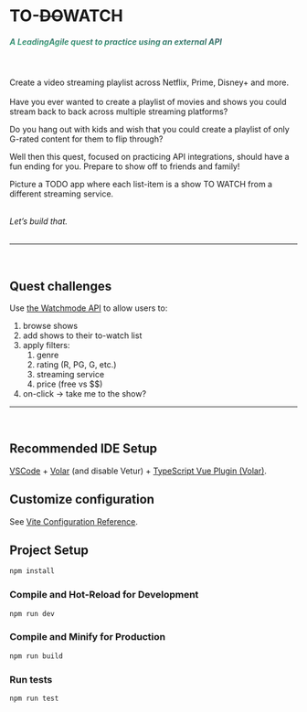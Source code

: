 # TO-~~DO~~WATCH

##### <span style="background-color: #f3ec78; background-image: linear-gradient(1deg, #41B883, #34495E); background-size: 100%; -webkit-background-clip: text; -moz-background-clip: text; -webkit-text-fill-color: transparent; -moz-text-fill-color: transparent; font-weight: 700;">A LeadingAgile quest to practice using an external API</span>

</br>

Create a video streaming playlist across Netflix, Prime, Disney+ and more.
</br>
</br>
Have you ever wanted to create a playlist of movies and shows you could stream back to back across multiple streaming platforms?
</br>

Do you hang out with kids and wish that you could create a playlist of only G-rated content for them to flip through?
</br>

Well then this quest, focused on practicing API integrations, should have a fun ending for you. Prepare to show off to friends and family!
</br>

Picture a TODO app where each list-item is a show TO WATCH from a different streaming service.
</br>
</br>

_Let’s build that._
</br>
</br>

---

</br>

## Quest challenges

Use [the Watchmode API](https://api.watchmode.com/docs/) to allow users to:

1. browse shows
2. add shows to their to-watch list
3. apply filters:
   1. genre
   2. rating (R, PG, G, etc.)
   3. streaming service
   4. price (free vs $$)
4. on-click -> take me to the show?

---

</br>

## Recommended IDE Setup

[VSCode](https://code.visualstudio.com/) + [Volar](https://marketplace.visualstudio.com/items?itemName=Vue.volar) (and disable Vetur) + [TypeScript Vue Plugin (Volar)](https://marketplace.visualstudio.com/items?itemName=Vue.vscode-typescript-vue-plugin).

## Customize configuration

See [Vite Configuration Reference](https://vitejs.dev/config/).

## Project Setup

```sh
npm install
```

### Compile and Hot-Reload for Development

```sh
npm run dev
```

### Compile and Minify for Production

```sh
npm run build
```

### Run tests

```sh
npm run test
```
